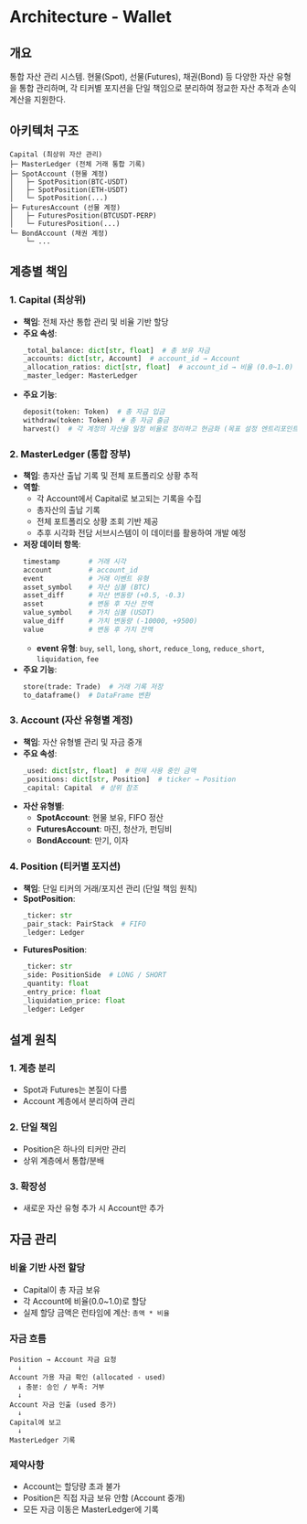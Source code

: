 # Architecture - Wallet

## 개요

통합 자산 관리 시스템. 현물(Spot), 선물(Futures), 채권(Bond) 등 다양한 자산 유형을 통합 관리하며, 각 티커별 포지션을 단일 책임으로 분리하여 정교한 자산 추적과 손익 계산을 지원한다.

## 아키텍처 구조

```
Capital (최상위 자산 관리)
├─ MasterLedger (전체 거래 통합 기록)
├─ SpotAccount (현물 계정)
│   ├─ SpotPosition(BTC-USDT)
│   ├─ SpotPosition(ETH-USDT)
│   └─ SpotPosition(...)
├─ FuturesAccount (선물 계정)
│   ├─ FuturesPosition(BTCUSDT-PERP)
│   └─ FuturesPosition(...)
└─ BondAccount (채권 계정)
    └─ ...
```

## 계층별 책임

### 1. Capital (최상위)
- **책임**: 전체 자산 통합 관리 및 비율 기반 할당
- **주요 속성**:
  ```python
  _total_balance: dict[str, float]  # 총 보유 자금
  _accounts: dict[str, Account]  # account_id → Account
  _allocation_ratios: dict[str, float]  # account_id → 비율 (0.0~1.0)
  _master_ledger: MasterLedger
  ```
- **주요 기능**:
  ```python
  deposit(token: Token)  # 총 자금 입금
  withdraw(token: Token)  # 총 자금 출금
  harvest()  # 각 계정의 자산을 일정 비율로 정리하고 현금화 (목표 설정 엔트리포인트)
  ```

### 2. MasterLedger (통합 장부)
- **책임**: 총자산 출납 기록 및 전체 포트폴리오 상황 추적
- **역할**:
  - 각 Account에서 Capital로 보고되는 기록을 수집
  - 총자산의 출납 기록
  - 전체 포트폴리오 상황 조회 기반 제공
  - 추후 시각화 전담 서브시스템이 이 데이터를 활용하여 개발 예정
- **저장 데이터 항목**:
  ```python
  timestamp       # 거래 시각
  account         # account_id
  event           # 거래 이벤트 유형
  asset_symbol    # 자산 심볼 (BTC)
  asset_diff      # 자산 변동량 (+0.5, -0.3)
  asset           # 변동 후 자산 잔액
  value_symbol    # 가치 심볼 (USDT)
  value_diff      # 가치 변동량 (-10000, +9500)
  value           # 변동 후 가치 잔액
  ```
  - **event 유형**: `buy`, `sell`, `long`, `short`, `reduce_long`, `reduce_short`, `liquidation`, `fee`
- **주요 기능**:
  ```python
  store(trade: Trade)  # 거래 기록 저장
  to_dataframe()  # DataFrame 변환
  ```

### 3. Account (자산 유형별 계정)
- **책임**: 자산 유형별 관리 및 자금 중개
- **주요 속성**:
  ```python
  _used: dict[str, float]  # 현재 사용 중인 금액
  _positions: dict[str, Position]  # ticker → Position
  _capital: Capital  # 상위 참조
  ```
- **자산 유형별**:
  - **SpotAccount**: 현물 보유, FIFO 정산
  - **FuturesAccount**: 마진, 청산가, 펀딩비
  - **BondAccount**: 만기, 이자

### 4. Position (티커별 포지션)
- **책임**: 단일 티커의 거래/포지션 관리 (단일 책임 원칙)
- **SpotPosition**:
  ```python
  _ticker: str
  _pair_stack: PairStack  # FIFO
  _ledger: Ledger
  ```
- **FuturesPosition**:
  ```python
  _ticker: str
  _side: PositionSide  # LONG / SHORT
  _quantity: float
  _entry_price: float
  _liquidation_price: float
  _ledger: Ledger
  ```

## 설계 원칙

### 1. 계층 분리
- Spot과 Futures는 본질이 다름
- Account 계층에서 분리하여 관리

### 2. 단일 책임
- Position은 하나의 티커만 관리
- 상위 계층에서 통합/분배

### 3. 확장성
- 새로운 자산 유형 추가 시 Account만 추가

## 자금 관리

### 비율 기반 사전 할당
- Capital이 총 자금 보유
- 각 Account에 비율(0.0~1.0)로 할당
- 실제 할당 금액은 런타임에 계산: `총액 * 비율`

### 자금 흐름
```
Position → Account 자금 요청
  ↓
Account 가용 자금 확인 (allocated - used)
  ↓ 충분: 승인 / 부족: 거부
  ↓
Account 자금 인출 (used 증가)
  ↓
Capital에 보고
  ↓
MasterLedger 기록
```

### 제약사항
- Account는 할당량 초과 불가
- Position은 직접 자금 보유 안함 (Account 중개)
- 모든 자금 이동은 MasterLedger에 기록
